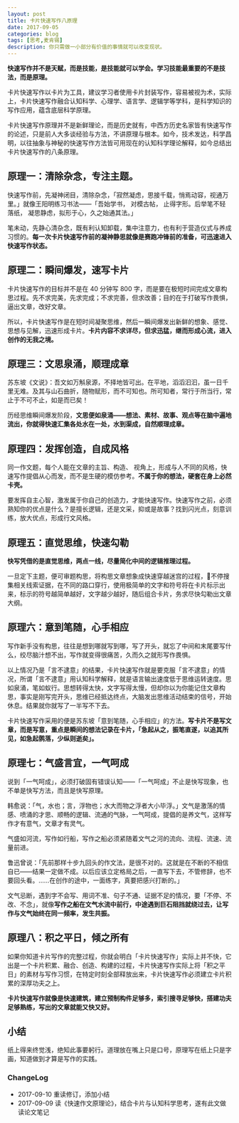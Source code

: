 ```yaml
---
layout: post
title: 卡片快速写作八原理
date: 2017-09-05
categories: blog
tags: [思考,麦肯锡]
description: 你只需做一小部分有价值的事情就可以改变现状。
---
```


**快速写作并不是天赋，而是技能，是技能就可以学会。学习技能最重要的不是技法，而是原理。**

卡片快速写作以卡片为工具，建议学习者使用卡片封装写作，容易被视为术，实际上，卡片快速写作融合认知科学、心理学、语言学、逻辑学等学科，是科学知识的写作应用，蕴含底层科学原理。

卡片快速写作原理并不是新鲜理论，而是历史就有，中西方历史名家皆有快速写作的论述，只是前人大多谈经验与方法，不讲原理与根本。如今，技术发达，科学昌明，以往抽象与神秘的快速写作方法皆可用现在的认知科学理论解释，如今总结出卡片快速写作的八条原理。

## 原理一：清除杂念，专注主题。

快速写作前，先凝神闭目，清除杂念，「寂然凝虑，思接千载，悄焉动容，视通万里。」就像王阳明练习书法——「吾始学书， 对模古帖， 止得字形。后举笔不轻落纸， 凝思静虑，拟形于心，久之始通其法。」

笔未动，先静心清杂念，既有利认知卸载，集中注意力，也有利于营造仪式与养成习惯的。**每一次卡片快速写作前的凝神静思就像是赛跑冲锋前的准备，可迅速进入快速写作状态。**

## 原理二：瞬间爆发，速写卡片

卡片快速写作的目标并不是在 40 分钟写 800 字，而是要在极短时间完成文章构思过程。先不求完美，先求完成；不求完善，但求改善；目的在于打破写作畏惧，逼出文章，改好文章。

所以，卡片快速写作是在短时间凝聚思维，然后一瞬间爆发出新鲜的想象、感觉、思想与见解，迅速形成卡片。**卡片内容不求详尽，但求迅猛，继而形成心流，进入创作的无我之境。**

## 原理三：文思泉涌，顺理成章

苏东坡《文说》：吾文如万斛泉源，不择地皆可出。在平地，滔滔汩汩，虽一日千里无难。及其与山石曲折，随物赋形，而不可知也。所可知者，常行于所当行，常止于不可不止，如是而已矣！

历经思维瞬间爆发阶段，**文思便如泉涌——想法、素材、故事、观点等在脑中遍地流出，你就得快速汇集各处水在一处，水到渠成，自然顺理成章。**

## 原理四：发挥创造，自成风格

同一作文题，每个人能在文章的主旨、构造、 视角上，形成与人不同的风格，快速写作提倡从心而发，而不是生硬的模仿参考。**不属于你的想法，硬套在身上必然卡壳。**

要发挥自主心智，激发属于你自己的创造力，才能快速写作。快速写作之前，必须熟知你的优点是什么？是擅长逻辑，还是文采，抑或是故事？找到闪光点，刻意训练，放大优点，形成行文风格。

## 原理五：直觉思维，快速勾勒

**快写凭借的是直觉思维，两点一线，尽量简化中间的逻辑推理过程。**

一旦定下主题，便可审题构思，将构思文章想象成快速穿越迷宫的过程，不停搜集相关线索证据，在不同的路口穿行，使用极简单的文字和符号将在卡片标示出来，标示的符号越简单越好，文字越少越好，随后组合卡片，务求尽快勾勒出文章大纲。

## 原理六：意到笔随，心手相应

写作新手没有构思，往往是想到哪就写到哪，写了开头，就忘了中间和末尾要写什么，绞尽脑汁想不出，写作就变得很痛苦，久而久之就形写作畏惧。

以上情况乃是「言不逮意」的结果，卡片快速写作就是要克服「言不逮意」的情况，所谓「言不逮意」用认知科学解释，就是语言输出速度低于思维运转速度。思如泉涌，笔如蚁行。思想转得太快，文字写得太慢，但却你以为你能记住文章构思，事实是刚写完开头，思维已经抵达终点，大脑发出思维活动结束的信号，开始休息。结果就你就写了一半写不下去。

卡片快速写作采用的便是苏东坡「意到笔随，心手相应」的方法。**写卡片不是写文章，而是写意，重点是瞬间的想法记录在卡片，「急起从之，振笔直遂，以追其所见，如急起鹘落，少纵则逝矣」。**

## 原理七：气盛言宜，一气呵成

说到「一气呵成」，必须打破固有错误认知——「一气呵成」不止是快写现象，也不单是快写方法，而且是快写原理。

韩愈说：「气，水也；言，浮物也；水大而物之浮者大小毕浮。」文气是激荡的情感、喷涌的才思、顺畅的逻辑、流通的气脉，一气呵成，提倡的是养文气，这样写作才有意气，文章才有灵气。

气盛如河流，写作如行船，写作之船必须紧随着文气之河的流向、流程、流速、流量前进。

鲁迅曾说：「先前那样十步九回头的作文法，是很不对的。这就是在不断的不相信自已——结果一定做不成。以后应该立定格局之后，一直写下去，不管修辞，也不要回头看。……在创作的途中，一面练字，真要把感兴打断的。」

文气忌断，遇到字不会写、用词不准、句子不通、证据不足的情况，要「不停、不改、不念」，就像**写作之船在文气水流中前行，中途遇到巨石阻挡就绕过去，让写作与文气始终在同一频率，发生共振。**

## 原理八：积之平日，倾之所有

如果你知道卡片写作的完整过程，你就会明白「卡片快速写作」实际上并不快，它出是一个卡片积累、融合、创造、构建的过程，卡片快速写作实际上将「积之平日」的素材与写作习惯，在特定时刻全部释放出来，卡片快速写作必须建立卡片积累的深厚功夫之上。

**卡片快速写作就像是快速建筑，建立预制构件足够多，索引搜寻足够快，搭建功夫足够熟练，写出的文章就能又快又好。**

## 小结

纸上得来终觉浅，绝知此事要躬行。道理放在嘴上只是口号，原理写在纸上只是字画，知道做到才算是写作的实践。

### ChangeLog

- 2017-09-10 重读修订，添加小结
- 2017-09-09 读《快速作文原理论》，结合卡片与认知科学思考，遂有此文做读论文笔记

